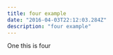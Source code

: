 ```yaml
---
title: four example
date: "2016-04-03T22:12:03.284Z"
description: "four example"
---
```


One this is four